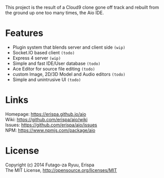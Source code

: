 This project is the result of a Cloud9 clone gone off track and rebuilt from the ground up one too many times, the Aio IDE.

Features
========
  
  * Plugin system that blends server and client side `(wip)`
  * Socket.IO based client `(todo)`
  * Express 4 server `(wip)`
  * Simple and fast IDE/User database `(todo)`
  * Ace Editor for source file editing `(todo)`
  * custom Image, 2D/3D Model and Audio editors `(todo)`
  * Simple and unintrusive UI `(todo)`

Links
=====
  
  Homepage: https://erispa.github.io/aio<br>
  Wiki: https://github.com/erispa/aio/wiki<br>
  Issues: https://github.com/erispa/aio/issues<br>
  NPM: https://www.npmjs.com/package/aio

License
=======
Copyright (c) 2014 Futago-za Ryuu, Erispa<br>
The MIT License, http://opensource.org/licenses/MIT
